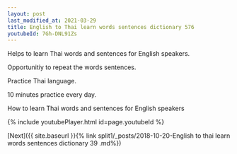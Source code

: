 ```yaml
---
layout: post
last_modified_at: 2021-03-29
title: English to Thai learn words sentences dictionary 576 
youtubeId: 7Gh-DNL91Zs
---
```

 
 
Helps to learn Thai words and sentences for English speakers.

Opportunitiy to repeat the words sentences. 

Practice Thai language. 
 
10 minutes practice every day. 
 
How to learn Thai words and sentences for English speakers 
 
{% include youtubePlayer.html id=page.youtubeId %}
 
 
[Next]({{ site.baseurl }}{% link  split1/_posts/2018-10-20-English to thai learn words sentences dictionary 39 .md%})
 
